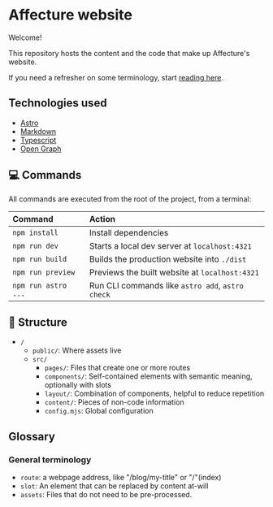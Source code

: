 # Affecture website

Welcome!

This repository hosts the content and the code that make up Affecture's website.

If you need a refresher on some terminology, start [reading here](#glossary).

## Technologies used

- [Astro](https://astro.build/)
- [Markdown](https://www.markdownguide.org/)
- [Typescript](https://www.typescriptlang.org/)
- [Open Graph](https://ogp.me/)


## 💻 Commands

All commands are executed from the root of the project, from a terminal:

| Command             | Action                                           |
| :------------------ | :----------------------------------------------- |
| `npm install`       | Install dependencies                             |
| `npm run dev`       | Starts a local dev server at `localhost:4321`    |
| `npm run build`     | Builds the production website into `./dist`      |
| `npm run preview`   | Previews the built website at `localhost:4321`   |
| `npm run astro ...` | Run CLI commands like `astro add`, `astro check` |

## 📂 Structure

- `/`
  - `public/`: Where assets live
  - `src/`
    - `pages/`: Files that create one or more routes
    - `components/`: Self-contained elements with semantic meaning, optionally with slots
    - `layout/`: Combination of components, helpful to reduce repetition
    - `content/`: Pieces of non-code information
    - `config.mjs`: Global configuration

## Glossary

### General terminology

- `route`: a webpage address, like "/blog/my-title" or "/"(index)
- `slot`: An element that can be replaced by content at-will
- `assets`: Files that do not need to be pre-processed.